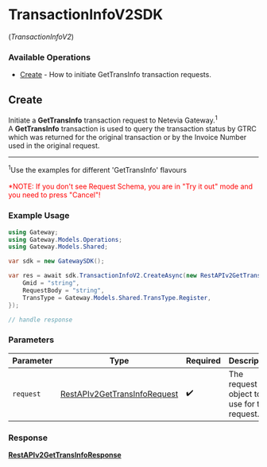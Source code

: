 # TransactionInfoV2SDK
(*TransactionInfoV2*)

### Available Operations

* [Create](#create) - How to initiate GetTransInfo transaction requests.

## Create

Initiate a <b>GetTransInfo</b> transaction request to Netevia Gateway.<sup>1</sup><br>
A <b>GetTransInfo</b> transaction is used to query the transaction status by GTRC which was returned for the original transaction or by the Invoice Number used in the original request. 
<hr>
<sup>1</sup>Use the examples for different 'GetTransInfo' flavours
<br><br><span style="color:red">*NOTE: If you don't see Request Schema, you are in "Try it out" mode and you need to press "Cancel"!</span>


### Example Usage

```csharp
using Gateway;
using Gateway.Models.Operations;
using Gateway.Models.Shared;

var sdk = new GatewaySDK();

var res = await sdk.TransactionInfoV2.CreateAsync(new RestAPIv2GetTransInfoRequest() {
    Gmid = "string",
    RequestBody = "string",
    TransType = Gateway.Models.Shared.TransType.Register,
});

// handle response
```

### Parameters

| Parameter                                                                               | Type                                                                                    | Required                                                                                | Description                                                                             |
| --------------------------------------------------------------------------------------- | --------------------------------------------------------------------------------------- | --------------------------------------------------------------------------------------- | --------------------------------------------------------------------------------------- |
| `request`                                                                               | [RestAPIv2GetTransInfoRequest](../../models/operations/RestAPIv2GetTransInfoRequest.md) | :heavy_check_mark:                                                                      | The request object to use for the request.                                              |


### Response

**[RestAPIv2GetTransInfoResponse](../../models/operations/RestAPIv2GetTransInfoResponse.md)**


